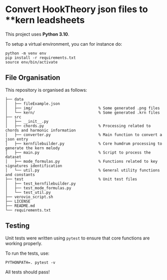 # Convert HookTheory json files to **kern leadsheets

This project uses **Python 3.10**.

To setup a virtual environment, you can for instance do:
```
python -m venv env 
pip install -r requirements.txt
source env/bin/activate
```

## File Organisation

This repository is organised as follows:

```
├── data
│   ├── fileExample.json
│   ├── img/                             % Some generated .png files
│   └── kern/                            % Some generated .krn files
├── src
│   ├── __init__.py
│   ├── chords.py                        % Processing related to chords and harmonic information
│   ├── converter.py                     % Main function to convert a json entry
│   ├── kernfilebuilder.py               % Core humdrum processing to generate the kern melody
│   ├── main.py                          % Script to process the dataset
│   ├── mode_formulas.py                 % Functions related to key signatures identification
│   └── util.py                          % General utility functions and constants
├── test                                 % Unit test files
│   ├── test_kernfilebuilder.py
│   ├── test_mode_formulas.py
│   └── test_util.py
├── verovio_script.sh
├── LICENSE
├── README.md
└── requirements.txt
```

## Testing

Unit tests were written using `pytest` to ensure that core functions are working properly.

To run the tests, use: 

```
PYTHONPATH=. pytest -v
```

All tests should pass!
